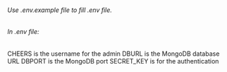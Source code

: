 ###### Use .env.example file to fill .env file.

###### In .env file:

CHEERS is the username for the admin
DBURL is the MongoDB database URL
DBPORT is the MongoDB port
SECRET_KEY is for the authentication
